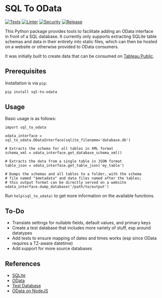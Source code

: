 # SQL To OData

[![Tests](https://github.com/lordjabez/sql-to-odata/actions/workflows/test.yml/badge.svg)](https://github.com/lordjabez/sql-to-odata/actions/workflows/test.yml)
[![Linter](https://github.com/lordjabez/sql-to-odata/actions/workflows/lint.yml/badge.svg)](https://github.com/lordjabez/sql-to-odata/actions/workflows/lint.yml)
[![Security](https://github.com/lordjabez/sql-to-odata/actions/workflows/scan.yml/badge.svg)](https://github.com/lordjabez/sql-to-odata/actions/workflows/scan.yml)
[![Release](https://github.com/lordjabez/sql-to-odata/actions/workflows/release.yml/badge.svg)](https://github.com/lordjabez/sql-to-odata/actions/workflows/release.yml)

This Python package provides tools to facilitate adding an OData interface in front of a SQL
database. It currently only supports extracting SQLite table schemas and data in their entirety
into static files, which can then be hosted on a website or otherwise provided to OData consumers.

It was initially built to create data that can be consumed on [Tableau Public](https://public.tableau.com/).


## Prerequisites

Installation is via `pip`:

```bash
pip install sql-to-odata
```


## Usage

Basic usage is as follows:

```python3
import sql_to_odata

odata_interface = sql_to_odata.ODataInterface(sqlite_filename='database.db')

# Extracts the schema for all tables in XML format
schema_xml = odata_interface.get_database_schema_xml()

# Extracts the data from a single table in JSON format
table_json = odata_interface.get_table_json('my_table')

# Dumps the schemas and all tables to a folder, with the schema
# file named "$metadata" and data files named after the tables;
# this output format can be directly served on a website
odata_interface.dump_database('/path/to/output')
```

Run `help(sql_to_odata)` to get more information on the available functions.


## To-Do

*  Translate settings for nullable fields, default values, and primary keys
*  Create a test database that includes more variety of stuff, esp around datatypes
*  Add tests to ensure mapping of dates and times works (esp since OData requires a TZ-aware datetime)
*  Add support for more source databases


## References

*  [SQLite](https://www.sqlite.org)
*  [OData](https://www.odata.org)
*  [Test Database](https://www.sqlitetutorial.net/sqlite-sample-database)
*  [OData on NodeJS](https://github.com/sachinvprabhu/node-sqlite-odata-cds)
